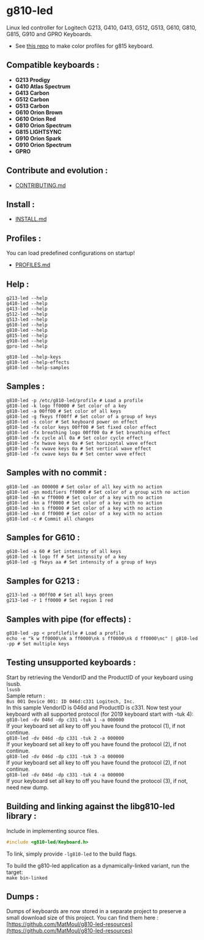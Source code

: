 # g810-led</br>

Linux led controller for Logitech G213, G410, G413, G512, G513, G610, G810, G815, G910 and GPRO Keyboards.</br>
- See [this repo](https://github.com/archusXIV/g810-led-fr-skel) to make color profiles for g815 keyboard.

## Compatible keyboards :</br>
- **G213 Prodigy**</br>
- **G410 Atlas Spectrum**</br>
- **G413 Carbon**</br>
- **G512 Carbon**</br>
- **G513 Carbon**</br>
- **G610 Orion Brown**</br>
- **G610 Orion Red**</br>
- **G810 Orion Spectrum**</br>
- **G815 LIGHTSYNC**</br>
- **G910 Orion Spark**</br>
- **G910 Orion Spectrum**</br>
- **GPRO**</br>

## Contribute and evolution :</br>
* [CONTRIBUTING.md](https://github.com/MatMoul/g810-led/blob/master/CONTRIBUTING.md)

## Install :</br>
* [INSTALL.md](https://github.com/MatMoul/g810-led/blob/master/INSTALL.md)

## Profiles :<br>
You can load predefined configurations on startup!
* [PROFILES.md](https://github.com/MatMoul/g810-led/blob/master/PROFILES.md)

## Help :</br>
`g213-led --help`</br>
`g410-led --help`</br>
`g413-led --help`</br>
`g512-led --help`</br>
`g513-led --help`</br>
`g610-led --help`</br>
`g810-led --help`</br>
`g815-led --help`</br>
`g910-led --help`</br>
`gpro-led --help`</br>

`g810-led --help-keys`</br>
`g810-led --help-effects`</br>
`g810-led --help-samples`</br>

## Samples :</br>
`g810-led -p /etc/g810-led/profile # Load a profile`</br>
`g810-led -k logo ff0000 # Set color of a key`</br>
`g810-led -a 00ff00 # Set color of all keys`</br>
`g810-led -g fkeys ff00ff # Set color of a group of keys`</br>
`g810-led -s color # Set keyboard power on effect`</br>
`g810-led -fx color keys 00ff00 # Set fixed color effect`</br>
`g810-led -fx breathing logo 00ff00 0a # Set breathing effect`</br>
`g810-led -fx cycle all 0a # Set color cycle effect`</br>
`g810-led -fx hwave keys 0a # Set horizontal wave effect`</br>
`g810-led -fx vwave keys 0a # Set vertical wave effect`</br>
`g810-led -fx cwave keys 0a # Set center wave effect`</br>

## Samples with no commit :</br>
`g810-led -an 000000 # Set color of all key with no action`</br>
`g810-led -gn modifiers ff0000 # Set color of a group with no action`</br>
`g810-led -kn w ff0000 # Set color of a key with no action`</br>
`g810-led -kn a ff0000 # Set color of a key with no action`</br>
`g810-led -kn s ff0000 # Set color of a key with no action`</br>
`g810-led -kn d ff0000 # Set color of a key with no action`</br>
`g810-led -c # Commit all changes`</br>

## Samples for G610 :</br>
`g610-led -a 60 # Set intensity of all keys`</br>
`g610-led -k logo ff # Set intensity of a key`</br>
`g610-led -g fkeys aa # Set intensity of a group of keys`</br>

## Samples for G213 :</br>
`g213-led -a 00ff00 # Set all keys green`</br>
`g213-led -r 1 ff0000 # Set region 1 red`</br>

## Samples with pipe (for effects) :</br>
`g810-led -pp < profilefile # Load a profile`</br>
`echo -e "k w ff0000\nk a ff0000\nk s ff0000\nk d ff0000\nc" | g810-led -pp # Set multiple keys`</br>

## Testing unsupported keyboards :</br>
Start by retrieving the VendorID and the ProductID of your keyboard using lsusb.</br>
`lsusb`</br>
Sample return :<br>
`Bus 001 Device 001: ID 046d:c331 Logitech, Inc.`</br>
In this sample VendorID is 046d and ProductID is c331. Now test your keyboard with all supported protocol (for 2019 keyboard start with -tuk 4):</br>
`g810-led -dv 046d -dp c331 -tuk 1 -a 000000`</br>
If your keyboard set all key to off you have found the protocol (1), if not continue.</br>
`g810-led -dv 046d -dp c331 -tuk 2 -a 000000`</br>
If your keyboard set all key to off you have found the protocol (2), if not continue.</br>
`g810-led -dv 046d -dp c331 -tuk 3 -a 000000`</br>
If your keyboard set all key to off you have found the protocol (2), if not continue.</br>
`g810-led -dv 046d -dp c331 -tuk 4 -a 000000`</br>
If your keyboard set all key to off you have found the protocol (3), if not, need new dump.</br>

## Building and linking against the libg810-led library :</br>
Include in implementing source files.</br>
```cpp
#include <g810-led/Keyboard.h>
```
To link, simply provide `-lg810-led` to the build flags.</br>

To build the g810-led application as a dynamically-linked variant, run the target:</br>
`make bin-linked`</br>

## Dumps :
Dumps of keyboards are now stored in a separate project to preserve a small download size of this project.
You can find them here : [https://github.com/MatMoul/g810-led-resources](https://github.com/MatMoul/g810-led-resources)
